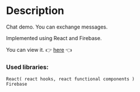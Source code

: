 
# Description
Chat demo. You can exchange messages.

Implemented using React and Firebase.

You can view it. 👉 [here](https://davidsulava.github.io/ChatDemo/) 👈

### Used libraries:
```
React( react hooks, react functional components )
Firebase
```
